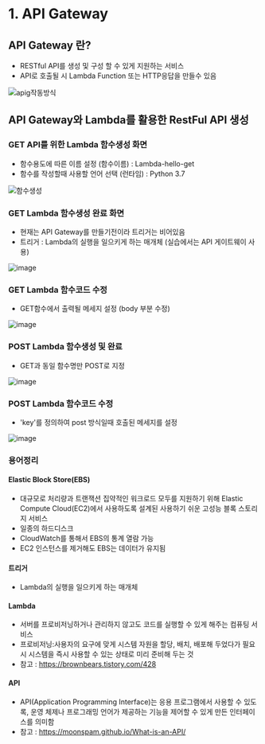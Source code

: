 # 1. API Gateway

## API Gateway 란?

- RESTful API를 생성 및 구성 할 수 있게 지원하는 서비스
- API로 호출될 시 Lambda Function 또는 HTTP응답을 만들수 있음

![apig작동방식](https://user-images.githubusercontent.com/79297534/108957821-78a26980-76b5-11eb-9363-a6c04c165e4a.png)


## API Gateway와 Lambda를 활용한 RestFul API 생성
### GET API를 위한 Lambda 함수생성 화면
- 함수용도에 따른 이름 설정 (함수이름) : Lambda-hello-get
- 함수를 작성할때 사용할 언어 선택 (런타임) : Python 3.7

![함수생성](https://user-images.githubusercontent.com/79297534/108957159-59570c80-76b4-11eb-8f92-4c2e65f82506.png)

### GET Lambda 함수생성 완료 화면
- 현재는 API Gateway를 만들기전이라 트리거는 비어있음
- 트리거 : Lambda의 실행을 일으키게 하는 매개체 (실습에서는 API 게이트웨이 사용)

![image](https://user-images.githubusercontent.com/79297534/109100565-8bc24180-7768-11eb-8df0-3bc81c5dd94a.png)

### GET Lambda 함수코드 수정
- GET함수에서 출력될 메세지 설정 (body 부분 수정)

![image](https://user-images.githubusercontent.com/79297534/109103636-9aabf280-776e-11eb-91ab-996cd4ace804.png)

### POST Lambda 함수생성 및 완료
- GET과 동일 함수명만 POST로 지정

![image](https://user-images.githubusercontent.com/79297534/109104641-b5329b80-776f-11eb-8fa6-3bfe66c26072.png)

### POST Lambda 함수코드 수정
- 'key'를 정의하여 post 방식일때 호출된 메세지를 설정 

![image](https://user-images.githubusercontent.com/79297534/109105793-f5931900-7771-11eb-89a2-296f5c70defa.png)

### 용어정리
#### Elastic Block Store(EBS) 
- 대규모로 처리량과 트랜잭션 집약적인 워크로드 모두를 지원하기 위해 Elastic Compute Cloud(EC2)에서 사용하도록 설계된 사용하기 쉬운 고성능 블록 스토리지 서비스
- 일종의 하드디스크
- CloudWatch를 통해서 EBS의 통계 열람 가능
- EC2 인스턴스를 제거해도 EBS는 데이터가 유지됨
#### 트리거
- Lambda의 실행을 일으키게 하는 매개체
#### Lambda
- 서버를 프로비저닝하거나 관리하지 않고도 코드를 실행할 수 있게 해주는 컴퓨팅 서비스
- 프로비저닝:사용자의 요구에 맞게 시스템 자원을 할당, 배치, 배포해 두었다가 필요 시 시스템을 즉시 사용할 수 있는 상태로 미리 준비해 두는 것
- 참고 : https://brownbears.tistory.com/428
#### API
- API(Application Programming Interface)는 응용 프로그램에서 사용할 수 있도록, 운영 체제나 프로그래밍 언어가 제공하는 기능을 제어할 수 있게 만든 인터페이스를 의미함
- 참고 : https://moonspam.github.io/What-is-an-API/

